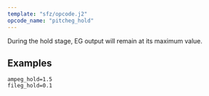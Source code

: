 ```yaml
---
template: "sfz/opcode.j2"
opcode_name: "pitcheg_hold"
---
```

During the hold stage, EG output will remain at its maximum value.

## Examples

```sfz
ampeg_hold=1.5
fileg_hold=0.1
```
